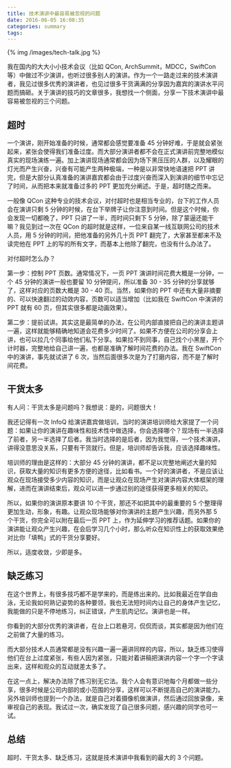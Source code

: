 ```yaml
---
title: 技术演讲中最容易被忽视的问题
date: 2016-06-05 16:08:35
categories: summary
tags: 
---
```


{% img /images/tech-talk.jpg %}


我在国内的大大小小技术会议（比如 QCon, ArchSummit，MDCC，SwiftCon 等）中做过不少演讲，也听过很多别人的演讲。作为一个一路走过来的技术演讲者，我见过很多优秀的演讲者，也见过很多干货满满的分享因为嘉宾的演讲水平问题而搞砸。关于演讲的技巧的文章很多，我想找一个侧面，分享一下技术演讲中最容易被忽视的三个问题。

## 超时

一个演讲，刚开始准备的时候，通常都会感觉要准备 45 分钟好难，于是就会紧张起来，紧张会使得我们准备过度。而大部分演讲者都不会在正式演讲前完整地模似真实的现场演练一遍。加上演讲现场通常都会因为场下黑压压的人群，以及耀眼的灯光而产生兴奋，兴奋有可能产生两种极端，一种是以非常快地语速把 PPT 讲完，但是大部分认真准备的演讲嘉宾都会由于过度兴奋而深入到演讲的细节中忘记了时间，从而把本来就准备过多的 PPT 更加充分阐述。于是，超时随之而来。

一般像 QCon 这种专业的技术会议，对付超时也是相当专业的，台下的工作人员会在演讲只剩 5 分钟的时候，在台下举牌子让你注意到时间。但是这个时候，你会发现一切都晚了，PPT 只讲了一半，而时间只剩下 5 分钟，除了蒙逼还能干嘛？我见到过一次在 QCon 的超时就是这样，一位来自某一线互联网公司的技术人员，用 5 分钟的时间，把他准备的另外几十页 PPT 翻完了，大家甚至都来不及读完他在 PPT 上的写的所有文字，而基本上他除了翻完，也没有什么办法了。

对付超时怎么办？

第一步：控制 PPT 页数。通常情况下，一页 PPT 演讲时间花费大概是一分钟，一个 45 分钟的演讲一般也要留 10 分钟提问，所以准备 30 - 35 分钟的分享就够了，这样对应的页数大概是 30 - 40 页。当然，如果你的 PPT 中还有大量非摘要的、可以快速翻过的动效内容，页数可以适当增加（比如我在 SwiftCon 中演讲的 PPT 就有 60 页，但其实很多都是动画效果）。

第二步：提前试讲。其实这是最简单的办法，在公司内部直接把自己的演讲主题讲一遍，这样就能够精确地知道会花费多少时间了。如果不方便在公司的分享会上讲，也可以拉几个同事给他们私下分享。如果拉不到同事，自己找个小黑屋，开个计时器，完整地给自己讲一遍，也都是准确了解时间花费的办法。我在 SwiftCon 中的演讲，事先就试讲了 6 次，当然后面很多次是为了打磨内容，而不是了解时间花费。

## 干货太多

有人问：干货太多是问题吗？我想说：是的，问题很大！

我还记得有一次 InfoQ 给演讲嘉宾做培训，当时的演讲培训师给大家提了一个问题：如果让你的演讲在趣味性和技术性中做选择，你会选择哪个？现场有一半选择了前者，另一半选择了后者。我当时选择的是后者，因为我觉得，一个技术演讲，讲得没意思没关系，只要有干货就行。但是，培训师却告诉我，应该选择趣味性。

培训师的理由是这样的：大部分 45 分钟的演讲，都不足以完整地阐述大量的知识，获取大量的知识有更多方便的途径，比如看书。一个好的演讲者，不是应该让观众在现场接受多少内容的知识，而是让观众在现场产生对演讲内容大体框架的理解，进而在演讲结束后，观众可以进一步通过别的途径获得更多相关的知识。

所以，如果你的演讲原本要讲 10 个干货，那还不如把其中的最重要的 5 个整理得更加生动，形象，有趣。让观众现场能够对你演讲的主题产生兴趣，而另外那 5 个干货，你完全可以附在最后一页 PPT 上，作为延伸学习的推荐话题。如果你的演讲能让观众产生兴趣，在会后学习几个小时，那么听众在知识性上的获取效果绝对比你「填鸭」式的干货分享要好。

所以，适度收敛，少即是多。

## 缺乏练习

在这个世界上，有很多技巧都不是学来的，而是练出来的。比如我最近在学自由泳，无论我如何熟记姿势的各种要领，我也无法短时间内让自己的身体产生记忆，我能做的只是不停地练习，纠正错误，产生肌肉记忆。演讲也是一样。

你看到的大部分优秀的演讲者，在台上口若悬河，侃侃而谈，其实都是因为他们在之前做了大量的练习。

而大部分技术人员通常都是没有兴趣一遍一遍讲同样的内容，所以，缺乏练习使得他们在台上过度紧张，有些人因为紧张，只能对着讲稿把演讲内容一个字一个字读出来，这样和观众的互动就差太多了。

在这一点上，解决办法除了练习别无它法。我个人会有意识地每个月都做一些分享，很多时候是公司内部的或小范围的分享，这样可以不断提高自己的演讲能力。另外培训师也提到一个办法，就是自己对着摄像机做演讲，然后通过回放录像，来审视自己的表现。我试过一次，确实发现了自己很多问题，感兴趣的同学也可一试。

## 总结

超时、干货太多、缺乏练习，这就是技术演讲中我看到的最大的 3 个问题。
